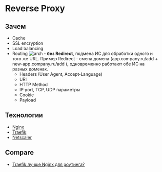 # Reverse Proxy

## Зачем

- Cache
- SSL encryption
- Load balancing
- Routing ![arch](https://docs.citrix.com/en-us/citrix-adc/media/csw-lbconfiguration.png) - __без Redirect__, подмена ИС для обработки одного и того же URL. Пример Redirect - смена домена (app.company.ru/add + new-app.company.ru/add ), одновременно работают обе ИС на разных доменах.
	- Headers (User Agent, Accept-Language)	
	- URI
	- HTTP Method
	- IP:port, TCP, UDP параметры
	- Cookie
	- Payload


## Технологии

- [Nginx](../../technology/middleware/proxy.nginx.md)
- [Traefik](../../technology/middleware/router.traefik.md)
- [Netscaler](../../technology/middleware/proxy.netscaler.md)

## Compare

- [Traefik лучше Nginx для роутинга?](https://s3rius.blog/traefik)